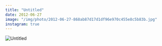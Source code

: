 ```yaml
---
title: "Untitled"
date: 2012-06-27
image: "/img/photo/2012-06-27-868ab87d17d1df96e970c455e8c5b83b.jpg"
instagram: true
---
```


![Untitled](/img/photo/2012-06-27-868ab87d17d1df96e970c455e8c5b83b.jpg)

